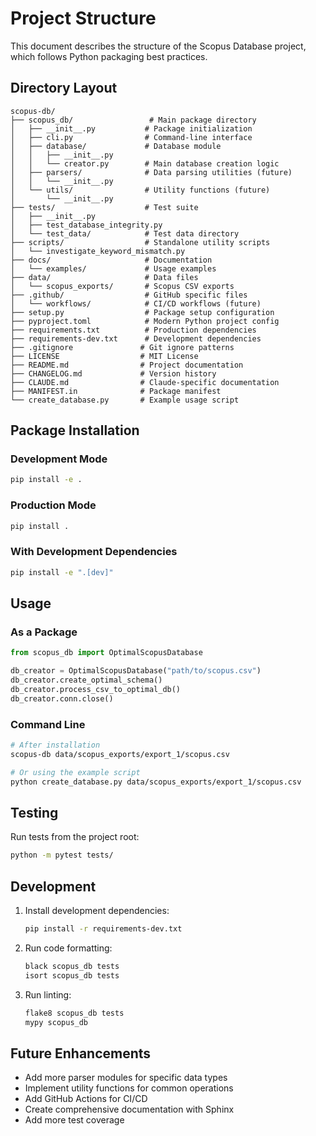 # Project Structure

This document describes the structure of the Scopus Database project, which follows Python packaging best practices.

## Directory Layout

```
scopus-db/
├── scopus_db/                 # Main package directory
│   ├── __init__.py           # Package initialization
│   ├── cli.py                # Command-line interface
│   ├── database/             # Database module
│   │   ├── __init__.py
│   │   └── creator.py        # Main database creation logic
│   ├── parsers/              # Data parsing utilities (future)
│   │   └── __init__.py
│   └── utils/                # Utility functions (future)
│       └── __init__.py
├── tests/                    # Test suite
│   ├── __init__.py
│   ├── test_database_integrity.py
│   └── test_data/            # Test data directory
├── scripts/                  # Standalone utility scripts
│   └── investigate_keyword_mismatch.py
├── docs/                     # Documentation
│   └── examples/             # Usage examples
├── data/                     # Data files
│   └── scopus_exports/       # Scopus CSV exports
├── .github/                  # GitHub specific files
│   └── workflows/            # CI/CD workflows (future)
├── setup.py                  # Package setup configuration
├── pyproject.toml            # Modern Python project config
├── requirements.txt          # Production dependencies
├── requirements-dev.txt      # Development dependencies
├── .gitignore               # Git ignore patterns
├── LICENSE                  # MIT License
├── README.md                # Project documentation
├── CHANGELOG.md             # Version history
├── CLAUDE.md                # Claude-specific documentation
├── MANIFEST.in              # Package manifest
└── create_database.py       # Example usage script
```

## Package Installation

### Development Mode
```bash
pip install -e .
```

### Production Mode
```bash
pip install .
```

### With Development Dependencies
```bash
pip install -e ".[dev]"
```

## Usage

### As a Package
```python
from scopus_db import OptimalScopusDatabase

db_creator = OptimalScopusDatabase("path/to/scopus.csv")
db_creator.create_optimal_schema()
db_creator.process_csv_to_optimal_db()
db_creator.conn.close()
```

### Command Line
```bash
# After installation
scopus-db data/scopus_exports/export_1/scopus.csv

# Or using the example script
python create_database.py data/scopus_exports/export_1/scopus.csv
```

## Testing

Run tests from the project root:
```bash
python -m pytest tests/
```

## Development

1. Install development dependencies:
   ```bash
   pip install -r requirements-dev.txt
   ```

2. Run code formatting:
   ```bash
   black scopus_db tests
   isort scopus_db tests
   ```

3. Run linting:
   ```bash
   flake8 scopus_db tests
   mypy scopus_db
   ```

## Future Enhancements

- Add more parser modules for specific data types
- Implement utility functions for common operations
- Add GitHub Actions for CI/CD
- Create comprehensive documentation with Sphinx
- Add more test coverage
